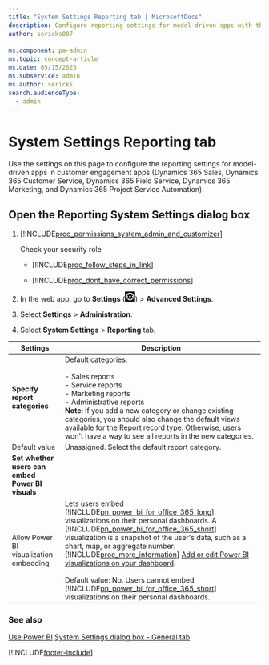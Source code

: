 ```yaml
---
title: "System Settings Reporting tab | MicrosoftDocs"
description: Configure reporting settings for model-driven apps with the System Settings Reporting tab 
author: sericks007

ms.component: pa-admin
ms.topic: concept-article
ms.date: 05/15/2025
ms.subservice: admin
ms.author: sericks
search.audienceType: 
  - admin
---
```


# System Settings Reporting tab

Use the settings on this page to configure the reporting settings for model-driven apps in customer engagement apps (Dynamics 365 Sales, Dynamics 365 Customer Service, Dynamics 365 Field Service, Dynamics 365 Marketing, and Dynamics 365 Project Service Automation).

<!-- legacy procedure -->

## Open the Reporting System Settings dialog box 

1. [!INCLUDE[proc_permissions_system_admin_and_customizer](../includes/proc-permissions-system-admin-and-customizer.md)]  

    Check your security role  

   - [!INCLUDE[proc_follow_steps_in_link](../includes/proc-follow-steps-in-link.md)]  

   - [!INCLUDE[proc_dont_have_correct_permissions](../includes/proc-dont-have-correct-permissions.md)]  

2. In the web app, go to **Settings** (![Settings.](media/settings-gear-icon.png "Settings")) > **Advanced Settings**.

3. Select **Settings** > **Administration**.

4. Select **System Settings** > **Reporting** tab.  

|                     Settings                     |                                                                                                                                                                                                                                                                                                                                                                 Description                                                                                                                                                                                                                                                                                                                                                                  |
|--------------------------------------------------|----------------------------------------------------------------------------------------------------------------------------------------------------------------------------------------------------------------------------------------------------------------------------------------------------------------------------------------------------------------------------------------------------------------------------------------------------------------------------------------------------------------------------------------------------------------------------------------------------------------------------------------------------------------------------------------------------------------------------------------------|
|          **Specify report categories**           |                                                                                                                                                                                     Default categories:<br /><br /> -   Sales reports<br />-   Service reports<br />-   Marketing reports<br />-   Administrative reports<br />**Note:**  If you add a new category or change existing categories, you should also change the default views available for the Report record type. Otherwise, users won't have a way to see all reports in the new categories.                                                                                                                                                                                     |
|                  Default value                   |                                                                                                                                                                                                                                                                                                                                               Unassigned. Select the default report category.                                                                                                                                                                                                                                                                                                                                                |
| **Set whether users can embed Power BI visuals** |                                                                                                                                                                                                                                                                                                                                                                                                                                                                                                                                                                                                                                                                                                                                              |
|      Allow Power BI visualization embedding      | Lets users embed [!INCLUDE[pn_power_bi_for_office_365_long](../includes/pn-power-bi-for-office-365-long.md)] visualizations on their personal dashboards.  A [!INCLUDE[pn_power_bi_for_office_365_short](../includes/pn-power-bi-for-office-365-short.md)] visualization is a snapshot of the user's data, such as a chart, map, or aggregate number. [!INCLUDE[proc_more_information](../includes/proc-more-information.md)] [Add or edit Power BI visualizations on your dashboard](/powerapps/user/add-powerbi-dashboards). <br /><br />Default value: No. Users cannot embed [!INCLUDE[pn_power_bi_for_office_365_short](../includes/pn-power-bi-for-office-365-short.md)] visualizations on their personal dashboards. |

### See also

 [Use Power BI](/powerapps/user/find-admin)
 [System Settings dialog box - General tab](../admin/system-settings-dialog-box-general-tab.md)

[!INCLUDE[footer-include](../includes/footer-banner.md)]
